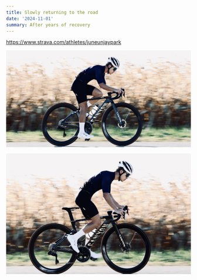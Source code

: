 ```yaml
---
title: Slowly returning to the road
date: '2024-11-01'
summary: After years of recovery
---
```


https://www.strava.com/athletes/juneunjaypark

![jpeg](jp3.jpeg)

![jpeg](jp4.jpeg)
